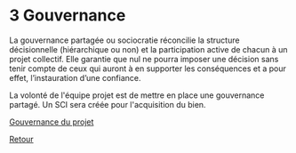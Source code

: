 # 3 Gouvernance

La gouvernance partagée ou  sociocratie réconcilie la structure décisionnelle (hiérarchique ou non) et la participation active de chacun à un projet collectif. Elle garantie que nul ne pourra imposer une décision sans tenir compte de ceux qui auront à en supporter les conséquences et a pour effet, l’instauration d’une confiance.

La volonté de l'équipe projet est de mettre en place une gouvernance partagé.
Un SCI sera créée pour l'acquisition du bien.

[Gouvernance du projet](https://docs.google.com/drawings/d/113yHGx1sirbgi35Uu2hktwOfqdcsikXvMGtjCQWHQIM/edit)

[Retour](README.md)
